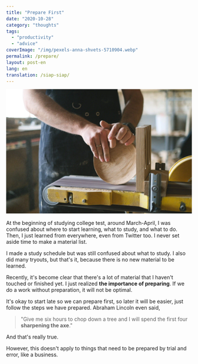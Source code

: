 ```yaml
---
title: "Prepare First"
date: "2020-10-28"
category: "thoughts"
tags:
  - "productivity"
  - "advice"
coverImage: "/img/pexels-anna-shvets-5710904.webp"
permalink: /prepare/
layout: post-en
lang: en
translation: /siap-siap/
---
```


![](/img/pexels-anna-shvets-5710904.webp)

At the beginning of studying college test, around March-April, I was confused about where to start learning, what to study, and what to do. Then, I just learned from everywhere, even from Twitter too. I never set aside time to make a material list.

I made a study schedule but was still confused about what to study. I also did many tryouts, but that's it, because there is no new material to be learned.

Recently, it's become clear that there's a lot of material that I haven't touched or finished yet. I just realized **the importance of preparing**. If we do a work without preparation, it will not be optimal.

It's okay to start late so we can prepare first, so later it will be easier, just follow the steps we have prepared. Abraham Lincoln even said,

> "Give me six hours to chop down a tree and I will spend the first four **sharpening the axe**."

And that's really true.

However, this doesn't apply to things that need to be prepared by trial and error, like a business.
